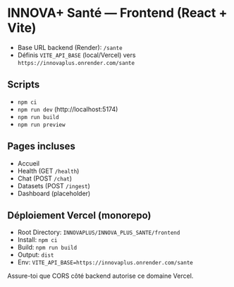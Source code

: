 INNOVA+ Santé — Frontend (React + Vite)
======================================

- Base URL backend (Render): `/sante`
- Définis `VITE_API_BASE` (local/Vercel) vers `https://innovaplus.onrender.com/sante`

Scripts
-------

- `npm ci`
- `npm run dev` (http://localhost:5174)
- `npm run build`
- `npm run preview`

Pages incluses
--------------

- Accueil
- Health (GET `/health`)
- Chat (POST `/chat`)
- Datasets (POST `/ingest`)
- Dashboard (placeholder)

Déploiement Vercel (monorepo)
-----------------------------

- Root Directory: `INNOVAPLUS/INNOVA_PLUS_SANTE/frontend`
- Install: `npm ci`
- Build: `npm run build`
- Output: `dist`
- Env: `VITE_API_BASE=https://innovaplus.onrender.com/sante`

Assure-toi que CORS côté backend autorise ce domaine Vercel.
